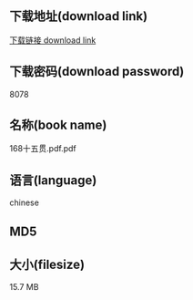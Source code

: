 ## 下载地址(download link)
[下载链接 download link](https://tutu365.netlify.app/?s=168%E5%8D%81%E4%BA%94%E8%B4%AF.pdf)

## 下载密码(download password)
8078

## 名称(book name)
168十五贯.pdf.pdf

## 语言(language)
chinese

## MD5


## 大小(filesize)
15.7 MB
